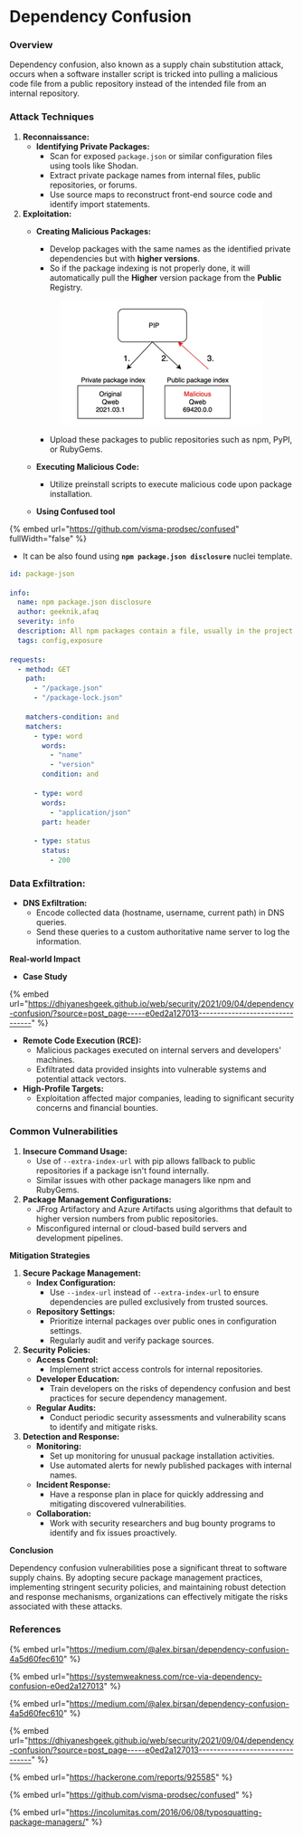 # Dependency Confusion

### **Overview**

Dependency confusion, also known as a supply chain substitution attack, occurs when a software installer script is tricked into pulling a malicious code file from a public repository instead of the intended file from an internal repository.

### **Attack Techniques**

1. **Reconnaissance:**
   * **Identifying Private Packages:**
     * Scan for exposed `package.json` or similar configuration files using tools like Shodan.
     * Extract private package names from internal files, public repositories, or forums.
     * Use source maps to reconstruct front-end source code and identify import statements.
2. **Exploitation:**
   *   **Creating Malicious Packages:**

       * Develop packages with the same names as the identified private dependencies but with **higher versions**.
       * So if the package indexing is not properly done, it will automatically pull the **Higher** version package from the **Public** Registry.

       <figure><img src="../.gitbook/assets/image (5) (1) (1) (1) (1).png" alt="" width="360"><figcaption></figcaption></figure>

       * Upload these packages to public repositories such as npm, PyPI, or RubyGems.
   * **Executing Malicious Code:**
     * Utilize preinstall scripts to execute malicious code upon package installation.
   * **Using Confused tool**

{% embed url="https://github.com/visma-prodsec/confused" fullWidth="false" %}

* It can be also found using **`npm package.json disclosure`** nuclei template.

```yaml
id: package-json

info:
  name: npm package.json disclosure
  author: geeknik,afaq
  severity: info
  description: All npm packages contain a file, usually in the project root, called package.json - this file holds various metadata relevant to the project.
  tags: config,exposure

requests:
  - method: GET
    path:
      - "/package.json"
      - "/package-lock.json"

    matchers-condition: and
    matchers:
      - type: word
        words:
          - "name"
          - "version"
        condition: and

      - type: word
        words:
          - "application/json"
        part: header

      - type: status
        status:
          - 200

```

### **Data Exfiltration:**

* **DNS Exfiltration:**
  * Encode collected data (hostname, username, current path) in DNS queries.
  * Send these queries to a custom authoritative name server to log the information.

**Real-world Impact**

* **Case Study**

{% embed url="https://dhiyaneshgeek.github.io/web/security/2021/09/04/dependency-confusion/?source=post_page-----e0ed2a127013--------------------------------" %}

* **Remote Code Execution (RCE):**
  * Malicious packages executed on internal servers and developers' machines.
  * Exfiltrated data provided insights into vulnerable systems and potential attack vectors.
* **High-Profile Targets:**
  * Exploitation affected major companies, leading to significant security concerns and financial bounties.

### **Common Vulnerabilities**

1. **Insecure Command Usage:**
   * Use of `--extra-index-url` with pip allows fallback to public repositories if a package isn't found internally.
   * Similar issues with other package managers like npm and RubyGems.
2. **Package Management Configurations:**
   * JFrog Artifactory and Azure Artifacts using algorithms that default to higher version numbers from public repositories.
   * Misconfigured internal or cloud-based build servers and development pipelines.

**Mitigation Strategies**

1. **Secure Package Management:**
   * **Index Configuration:**
     * Use `--index-url` instead of `--extra-index-url` to ensure dependencies are pulled exclusively from trusted sources.
   * **Repository Settings:**
     * Prioritize internal packages over public ones in configuration settings.
     * Regularly audit and verify package sources.
2. **Security Policies:**
   * **Access Control:**
     * Implement strict access controls for internal repositories.
   * **Developer Education:**
     * Train developers on the risks of dependency confusion and best practices for secure dependency management.
   * **Regular Audits:**
     * Conduct periodic security assessments and vulnerability scans to identify and mitigate risks.
3. **Detection and Response:**
   * **Monitoring:**
     * Set up monitoring for unusual package installation activities.
     * Use automated alerts for newly published packages with internal names.
   * **Incident Response:**
     * Have a response plan in place for quickly addressing and mitigating discovered vulnerabilities.
   * **Collaboration:**
     * Work with security researchers and bug bounty programs to identify and fix issues proactively.

**Conclusion**

Dependency confusion vulnerabilities pose a significant threat to software supply chains. By adopting secure package management practices, implementing stringent security policies, and maintaining robust detection and response mechanisms, organizations can effectively mitigate the risks associated with these attacks.

### References

{% embed url="https://medium.com/@alex.birsan/dependency-confusion-4a5d60fec610" %}

{% embed url="https://systemweakness.com/rce-via-dependency-confusion-e0ed2a127013" %}

{% embed url="https://medium.com/@alex.birsan/dependency-confusion-4a5d60fec610" %}

{% embed url="https://dhiyaneshgeek.github.io/web/security/2021/09/04/dependency-confusion/?source=post_page-----e0ed2a127013--------------------------------" %}

{% embed url="https://hackerone.com/reports/925585" %}

{% embed url="https://github.com/visma-prodsec/confused" %}

{% embed url="https://incolumitas.com/2016/06/08/typosquatting-package-managers/" %}
